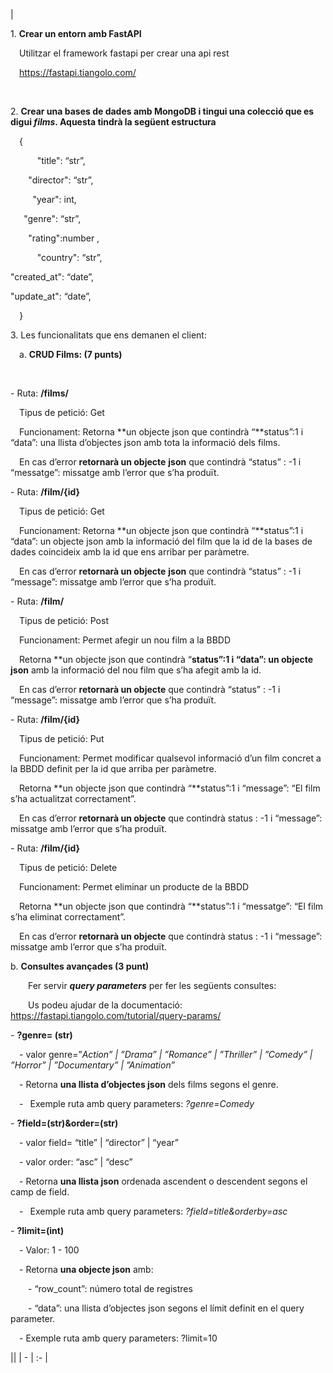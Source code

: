 
|<p>1. **Crear un entorn amb FastAPI**</p><p>&emsp;Utilitzar el framework fastapi per crear una api rest</p><p>&emsp;<https://fastapi.tiangolo.com/></p><p>&emsp;</p><p>2. **Crear una bases de dades amb MongoDB i tingui una colecció que es digui *films*. Aquesta tindrà la següent estructura**</p><p>&emsp;{</p><p>&emsp;`	`"title": “str”,</p><p>&emsp;`	`"director": “str”,</p><p>&emsp;`	`"year": int,</p><p>&emsp;`	`"genre": “str”,</p><p>&emsp;`	`"rating":number ,</p><p>&emsp;`	`"country": “str”,</p><p>"created\_at": “date”,</p><p>"update\_at": “date”,</p><p>`  `}</p><p></p><p>3. Les funcionalitats que ens demanen el client:</p><p>&emsp;a. **CRUD Films:  (7 punts)**</p><p>&emsp;&emsp;</p><p>- Ruta:  **/films/**</p><p>&emsp;Tipus de petició: Get</p><p>&emsp;Funcionament: Retorna **un objecte json que contindrà “**status”:1 i “data”: una llista d’objectes json amb tota la informació dels films.</p><p>&emsp;En cas d’error **retornarà un objecte** **json** que contindrà “status” : -1 i “messatge”: missatge amb l’error que s’ha produït.</p><p></p><p>- Ruta:  **/film/{id}**</p><p>&emsp;Tipus de petició: Get</p><p>&emsp;Funcionament: Retorna **un objecte json que contindrà “**status”:1 i “data”: un objecte json amb la informació del film que la id de la bases de dades coincideix amb la id que ens arribar per paràmetre.</p><p>&emsp;En cas d’error **retornarà un objecte** **json** que contindrà “status” : -1 i “message”: missatge amb l’error que s’ha produït.</p><p></p><p>- Ruta:  **/film/**</p><p>&emsp;Tipus de petició: Post</p><p>&emsp;Funcionament: Permet afegir un nou film a la BBDD</p><p>&emsp;Retorna **un objecte json que contindrà “**status”:1 i “data”: un objecte json** amb la informació del nou film que s’ha afegit amb la id.</p><p>&emsp;En cas d’error **retornarà un objecte** que contindrà “status” : -1 i “message”: missatge amb l’error que s’ha produït.</p><p></p><p>- Ruta:  **/film/{id}**</p><p>&emsp;Tipus de petició: Put</p><p>&emsp;Funcionament: Permet modificar qualsevol informació d’un film concret a la BBDD definit per la id que arriba per paràmetre.</p><p>&emsp;Retorna **un objecte json que contindrà “**status”:1 i “message”: “El film s’ha actualitzat correctament”.</p><p>&emsp;En cas d’error **retornarà un objecte** que contindrà status : -1 i “message”: missatge amb l’error que s’ha produït.</p><p></p><p>- Ruta:  **/film/{id}**</p><p>&emsp;Tipus de petició: Delete</p><p>&emsp;Funcionament: Permet eliminar un producte de la BBDD</p><p>&emsp;Retorna **un objecte json que contindrà “**status”:1 i “messatge”: “El film s’ha eliminat correctament”.</p><p>&emsp;En cas d’error **retornarà un objecte** que contindrà status : -1 i “message”: missatge amb l’error que s’ha produït.</p><p></p><p>b. **Consultes avançades (3 punt)**</p><p>&emsp;&emsp;Fer servir ***query parameters*** per fer les següents consultes:</p><p>&emsp;&emsp;Us podeu ajudar de la documentació: <https://fastapi.tiangolo.com/tutorial/query-params/></p><p>- **?genre= (str)** </p><p>&emsp;- valor genre=”*Action” | ”Drama” | ”Romance” | ”Thriller” | ”Comedy” | ”Horror” | ”Documentary” | ”Animation”*</p><p>&emsp;- Retorna **una llista d’objectes json** dels films segons el genre.</p><p>&emsp;- ` `Exemple ruta amb query parameters: *?genre=Comedy*</p><p>- **?field=(str)&order=(str)**</p><p>&emsp;- valor field= “title” | “director” | “year”</p><p>&emsp;- valor order: “asc” | “desc”</p><p>&emsp;- Retorna **una llista json** ordenada ascendent o descendent segons el camp de field.</p><p>&emsp;- ` `Exemple ruta amb query parameters: *?field=title&orderby=asc*</p><p>- **?limit=(int)**</p><p>&emsp;- Valor: 1 - 100</p><p>&emsp;- Retorna **una objecte json** amb: </p><p>&emsp;&emsp;- “row\_count”: número total de registres </p><p>&emsp;&emsp;- “data”: una llista d’objectes json segons el límit definit en el query parameter.</p><p>&emsp;- Exemple ruta amb query parameters: ?limit=10</p>||
| - | :- |
